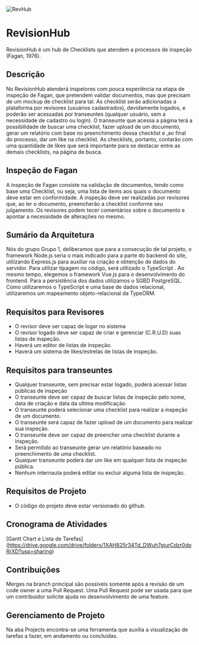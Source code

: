 

![RevHub](https://user-images.githubusercontent.com/39508000/83695414-608f3500-a5d0-11ea-8c79-d296403249ee.png)
# RevisionHub 
RevisionHub é um hub de Checklists que atendem a processos de inspeção (Fagan, 1976).

## Descrição

No RevisionHub atenderá inspetores com pouca experiência na etapa de inspeção de Fagan, que pretendem validar documentos, mas que precisam de um mockup de checklist para tal. As checklist serão adicionadas a plataforma por revisores (usuários cadastrados), devidamente logados, e poderão ser acessadas por transeuntes (qualquer usuário, sem a necessidade de cadastro ou login). O transeunte que acessa a página terá a possibilidade de buscar uma checklist, fazer upload de um documento, gerar um relatório com base no preenchimento dessa checklist e ,ao final do processo, dar um like na checklist. As checklists, portanto, contarão com uma quantidade de likes que será importante para se destacar entre as demais checklists, na página de busca.    

## Inspeção de Fagan

A inspeção de Fagan consiste na validação de documentos, tendo como base uma Checklist, ou seja, uma lista de items aos quais o documento deve estar em conformidade. A inspeção deve ser realizadas por revisores que, ao ler o documento, preencherão a checklist conforme seu julgamento. Os revisores podem tecer comentários sobre o documento e apontar a necessidade de alterações no mesmo.  

## Sumário da Arquitetura

Nós do grupo Grupo 1, deliberamos que para a consecução de tal projeto, o framework Node.js seria o mais indicado para a parte do backend do site, utilizando Express.js para auxiliar na criação e obtenção de dados do servidor. Para utilizar tipagem no código, será utilizado o TypeScript . Ao mesmo tempo, elegemos o framework Vue.js para o desenvolvimento do frontend. Para a persistência dos dados utilizamos o SGBD PostgreSQL. Como utilizaremos o TypeScript e uma base de dados relacional, utilizaremos um mapeamento objeto-relacional da TypeORM.

## Requisitos para Revisores

- O revisor deve ser capaz de logar no sistema
- O revisor logado deve ser capaz de criar e gerenciar (C.R.U.D) suas listas de inspeção.
- Haverá um editor de listas de inspeção.
- Haverá um sistema de likes/estrelas de listas de inspeção.



## Requisitos para transeuntes

- Qualquer transeunte, sem precisar estar logado, poderá acessar listas públicas de inspeção
- O transeunte deve ser capaz de buscar listas de inspeção pelo nome, data de criação e data da ultima modificação.
- O transeunte poderá selecionar uma checklist para realizar a inspeção de um documento.
- O transeunte será capaz de fazer upload de um documento para realizar sua inspeção.
- O transeunte deve ser capaz de preencher uma checklist durante a inspeção.
- Será permitido ao transeunte gerar um relatório baseado no preenchimento de uma checklist.
- Qualquer transeunte poderá dar um like em qualquer lista de inspeção pública.
- Nenhum internauta poderá editar ou excluir alguma lista de inspeção.

## Requisitos de Projeto

- O código do projeto deve estar versionado do github.

## Cronograma de Atividades

[Gantt Chart e Lista de Tarefas] (https://drive.google.com/drive/folders/1XAH825r34Td_DWuh7giurCdzr0dpRrXD?usp=sharing)

## Contribuições

Merges na branch principal são possíveis somente após a revisão de um code owner a uma Pull Request.
Uma Pull Request pode ser usada para que um contribuidor solicite ajuda no desenvolvimento de uma feature.

## Gerenciamento de Projeto
Na aba Projects encontra-se uma ferramenta que auxilia a visualização de tarefas a fazer, em andamento ou concluidas.



